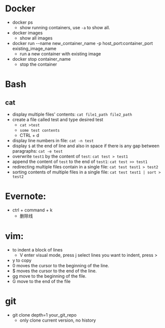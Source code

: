 # Docker
* docker ps
    * show running containers, use `-a` to show all.
* docker images
    * show all images
* docker run --name new_container_name -p host_port:container_port existing_image_name
    * run a new container with existing image
* docker stop container_name
    * stop the container

# Bash
## cat
- display multiple files' contents: `cat file1_path file2_path `
- create a file called test and type desired test
   - `cat >test`
   - `some test contents`
   - CTRL + d
- display line numbers in file: `cat -n test`
- display `$` at the end of line and also in space if there is any gap between paragraphs: `cat -e test`
- overwrite `test1` by the content of `test`: `cat test > test1`
- append the content of `test` to the end of `test1`: `cat test >> test1`
- redirecting multiple files contain in a single file: `cat test test1 > test2`
- sorting contents of multiple files in a single file: `cat test test1 | sort > test2`

# Evernote:
* ctrl + command + k
    * 删除线

# vim:
* to indent a block of lines
    * V enter visual mode, press j select lines you want to indent, press >
* y to copy
* 0	moves the cursor to the beginning of the line.
* $	moves the cursor to the end of the line.
* gg move to the beginning of the file.
* G	move to the end of the file


# git
* git clone depth=1 your_git_repo
    * only clone current version, no history
